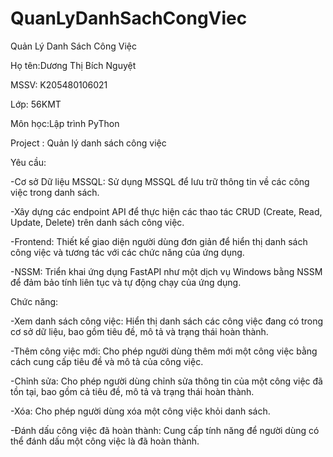 # QuanLyDanhSachCongViec

Quản Lý Danh Sách Công Việc

Họ tên:Dương Thị Bích Nguyệt

MSSV: K205480106021

Lớp: 56KMT

Môn học:Lập trình PyThon


Project : Quản lý danh sách công việc


Yêu cầu: 

-Cơ sở Dữ liệu MSSQL: Sử dụng MSSQL để lưu trữ thông tin về các công việc trong danh sách.

-Xây dựng các endpoint API để thực hiện các thao tác CRUD (Create, Read, Update, Delete) trên danh sách công việc.

-Frontend: Thiết kế giao diện người dùng đơn giản để hiển thị danh sách công việc và tương tác với các chức năng của ứng dụng.

-NSSM: Triển khai ứng dụng FastAPI như một dịch vụ Windows bằng NSSM để đảm bảo tính liên tục và tự động chạy của ứng dụng.

Chức năng:

-Xem danh sách công việc: Hiển thị danh sách các công việc đang có trong cơ sở dữ liệu, bao gồm tiêu đề, mô tả và trạng thái hoàn thành.

-Thêm công việc mới: Cho phép người dùng thêm mới một công việc bằng cách cung cấp tiêu đề và mô tả của công việc.

-Chỉnh sửa: Cho phép người dùng chỉnh sửa thông tin của một công việc đã tồn tại, bao gồm cả tiêu đề, mô tả và trạng thái hoàn thành.

-Xóa: Cho phép người dùng xóa một công việc khỏi danh sách.

-Đánh dấu công việc đã hoàn thành: Cung cấp tính năng để người dùng có thể đánh dấu một công việc là đã hoàn thành.





